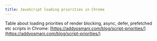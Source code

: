 ```yaml
---
title: JavaScript loading priorities in Chrome
---
```


Table about loading priorities of render blocking, async, defer, prefetched etc scripts in Chrome:
[https://addyosmani.com/blog/script-priorities/](https://addyosmani.com/blog/script-priorities/)

